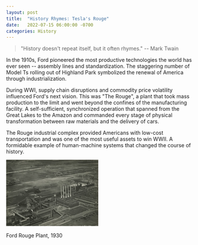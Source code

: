 ```yaml
--- 
layout: post
title:  "History Rhymes: Tesla's Rouge"
date:   2022-07-15 06:00:00 -0700
categories: History
---
```


> "History doesn't repeat itself, but it often rhymes." -- Mark Twain

In the 1910s, Ford pioneered the most productive technologies the world has ever seen -- assembly lines and standardization. The staggering number of Model Ts rolling out of Highland Park symbolized the renewal of America through industrialization. 

During WWI, supply chain disruptions and commodity price volatility influenced Ford's next vision. This was "The Rouge", a plant that took mass production to the limit and went beyond the confines of the manufacturing facility. A self-sufficient, synchronized operation that spanned from the Great Lakes to the Amazon and commanded every stage of physical transformation between raw materials and the delivery of cars.

The Rouge industrial complex provided Americans with low-cost transportation and was one of the most useful assets to win WWII. A formidable example of human-machine systems that changed the course of history. 

![Ford Rouge Plant, 1930](/assets/rouge_aerial.png)

Ford Rouge Plant, 1930
